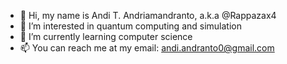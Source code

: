 - 👋 Hi, my name is Andi T. Andriamandranto, a.k.a @Rappazax4
- 👀 I’m interested in quantum computing and simulation
- 🌱 I’m currently learning computer science 
- 📫 You can reach me at my email: andi.andranto0@gmail.com

